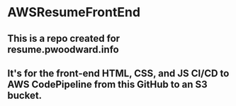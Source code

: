 # AWSResumeFrontEnd
## This is a repo created for resume.pwoodward.info
## It's for the front-end HTML, CSS, and JS CI/CD to AWS CodePipeline from this GitHub to an S3 bucket.
